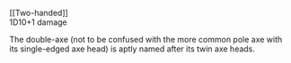 [[Two-handed]]<br>1D10+1 damage

The double-axe (not to be confused with the more common pole axe with its single-edged axe head) is aptly named after its twin axe heads.
